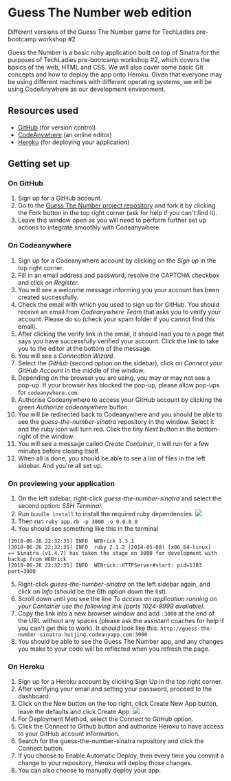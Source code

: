 # Guess The Number web edition
Different versions of the Guess The Number game for TechLadies pre-bootcamp workshop #2

Guess the Number is a basic ruby application built on top of Sinatra for the purposes of TechLadies pre-bootcamp workshop #2, which covers the basics of the web, HTML and CSS. We will also cover some basic Git concepts and how to deploy the app onto Heroku. Given that everyone may be using different machines with different operating systems, we will be using CodeAnywhere as our development environment.

## Resources used
- [GitHub](https://github.com) (for version control)
- [CodeAnywhere](https://codeanywhere.com/) (an online editor)
- [Heroku](https://www.heroku.com) (for deploying your application)

## Getting set up

### On GitHub

1. Sign up for a GitHub account.
2. Go to the [Guess The Number project repository](https://github.com/TechLadies/guess-the-number-sinatra) and fork it by clicking the Fork button in the top right corner (ask for help if you can't find it).
3. Leave this window open as you will need to perform further set up actions to integrate smoothly with Codeanywhere.

### On Codeanywhere

1. Sign up for a Codeanywhere account by clicking on the *Sign up* in the top right corner.
2. Fill in an email address and password, resolve the CAPTCHA checkbox and click on *Register*.
3. You will see a welcome message informing you your account has been created successfully.
4. Check the email with which you used to sign up for GitHub. You should receive an email from *Codeanywhere Team* that asks you to verify your account. Please do so (check your spam folder if you cannot find this email).
5. After clicking the verify link in the email, it should lead you to a page that says you have successfully verified your account. Click the link to take you to the editor at the bottom of the message.
6. You will see a *Connection Wizard*.
7. Select the *GitHub* (second option on the sidebar), click on *Connect your GitHub Account* in the middle of the window.
8. Depending on the browser you are using, you may or may not see a pop-up. If your browser has blocked the pop-up, please allow pop-ups for `codeanywhere.com`.
9. Authorise Codeanywhere to access your GitHub account by clicking the green *Authorize codeanywhere* button.
10. You will be redirected back to Codeanywhere and you should be able to see the *guess-the-number-sinatra* repository in the window. Select it and the ruby icon will turn red. Click the tiny *Next* button in the bottom-right of the window.
11. You will see a message called *Create Container*, it will run for a few minutes before closing itself.
12. When all is done, you should be able to see a list of files in the left sidebar. And you're all set up.

### On previewing your application

1. On the left sidebar, right-click *guess-the-number-sinatra* and select the second option: *SSH Terminal*.
2. Run `bundle install` to install the required ruby dependencies.
    ![](https://www.chenhuijing.com/filerepo/tl-pen-terminal.png)
3. Then run `ruby app.rb -p 3000 -o 0.0.0.0`
4. You should see something like this in the terminal
```
[2018-06-26 22:32:35] INFO  WEBrick 1.3.1
[2018-06-26 22:32:35] INFO  ruby 2.1.2 (2014-05-08) [x86_64-linux]
== Sinatra (v1.4.7) has taken the stage on 3000 for development with backup from WEBrick
[2018-06-26 22:32:35] INFO  WEBrick::HTTPServer#start: pid=1383 port=3000
```
5. Right-click *guess-the-number-sinatra* on the left sidebar again, and click on *Info* (should be the 6th option down the list).
6. Scroll down until you see the line *To access an application running on your Container use the following link (ports 1024-9999 available)*.
7. Copy the link into a new browser window and add `:3000` at the end of the URL without any spaces (please ask the assistant coaches for help if you can't get this to work). It should look like this: `http://guess-the-number-sinatra-huijing.codeanyapp.com:3000`
8. You should be able to see the Guess The Number app, and any changes you make to your code will be reflected when you refresh the page.

### On Heroku

1. Sign up for a Heroku account by clicking Sign Up in the top right corner.
2. After verifying your email and setting your password, proceed to the dashboard.
3. Click on the New button on the top right, click Create New App button, leave the defaults and click Create App.
    ![](https://www.chenhuijing.com/filerepo/tl-ws2-heroku.png)
4. For Deployment Method, select the Connect to GitHub option.
5. Click the Connect to Github button and authorize Heroku to have access to your GitHub account information.
6. Search for the guess-the-number-sinatra repository and click the Connect button.
7. If you choose to Enable Automatic Deploy, then every time you commit a change to your repository, Heroku will deploy those changes.
8. You can also choose to manually deploy your app.
